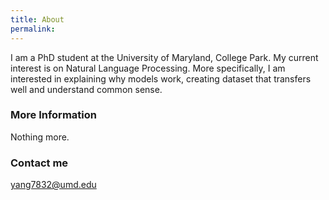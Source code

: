 ```yaml
---
title: About
permalink:
---
```


I am a PhD student at the University of Maryland, College Park. My current interest is on Natural Language Processing. More specifically, I am interested in explaining why models work, creating dataset that transfers well and understand common sense. 

### More Information

Nothing more.

### Contact me

[yang7832@umd.edu](mailto:yang7832@umd.edu)